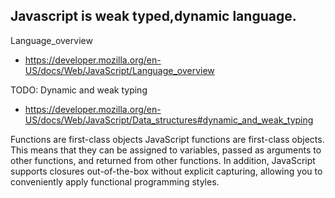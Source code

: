 ## Javascript is weak typed,dynamic language.

Language_overview
- https://developer.mozilla.org/en-US/docs/Web/JavaScript/Language_overview

TODO: Dynamic and weak typing 
- https://developer.mozilla.org/en-US/docs/Web/JavaScript/Data_structures#dynamic_and_weak_typing

Functions are first-class objects
JavaScript functions are first-class objects. This means that they can be assigned to variables, passed as arguments to other functions, and returned from other functions. In addition, JavaScript supports closures out-of-the-box without explicit capturing, allowing you to conveniently apply functional programming styles.